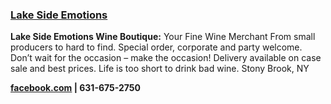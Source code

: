### <a href="https://www.facebook.com/lake.side.emotions/?rf=427398784110495" target="_blank" onclick="ga('send', 'event', 'OutBoundLinksEmailTitle', 'https://www.facebook.com/lake.side.emotions/?rf=427398784110495', 'Lake Side Emotions');">Lake Side Emotions</a>

**Lake Side Emotions Wine Boutique:** Your Fine Wine Merchant
From small producers to hard to find. Special order, corporate and party welcome. Don’t wait for the occasion – make the occasion! Delivery available on case sale and best prices. Life is too short to drink bad wine. Stony Brook, NY 

**<a href="https://www.facebook.com/lake.side.emotions/?rf=427398784110495" target="_blank" onclick="ga('send', 'event', 'OutBoundLinksEmail', 'https://www.facebook.com/lake.side.emotions/?rf=427398784110495', 'facebook.com');">facebook.com</a> | 631-675-2750**
